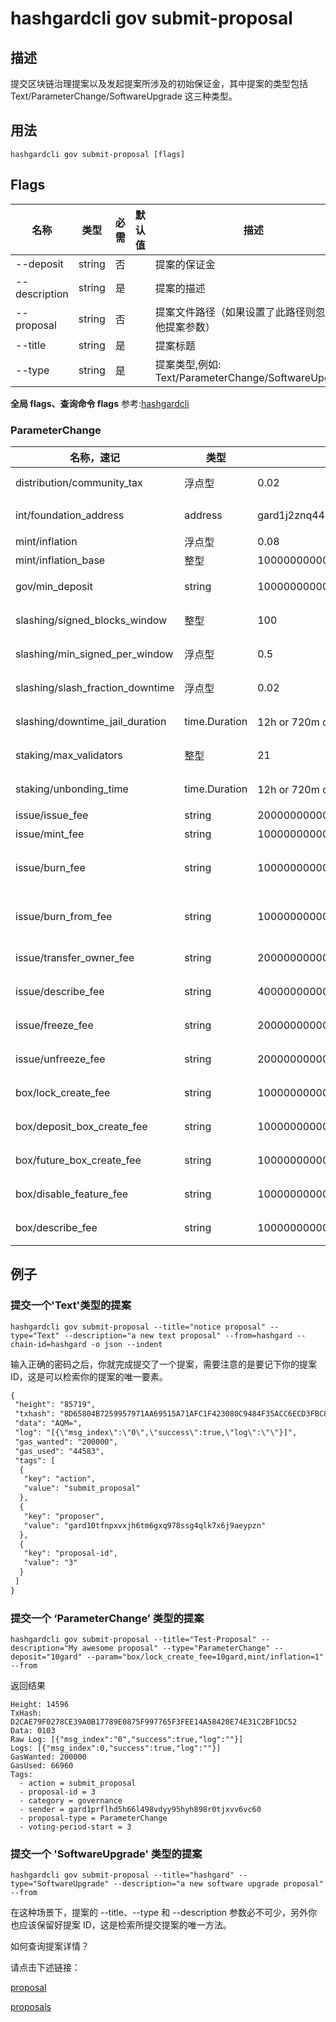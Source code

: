 # hashgardcli gov submit-proposal

## 描述

提交区块链治理提案以及发起提案所涉及的初始保证金，其中提案的类型包括 Text/ParameterChange/SoftwareUpgrade 这三种类型。

## 用法

```shell
hashgardcli gov submit-proposal [flags]
```
## Flags

| 名称        | 类型                | 必需                 | 默认值                      | 描述               |
| ---------------- | -------------------------- | ----------------- | -------------- | ------------- |
| --deposit        | string | 否 || 提案的保证金                                                                 |
| --description    | string | 是 || 提案的描述                             |
| --proposal | string | 否 || 提案文件路径（如果设置了此路径则忽略其他提案参数）         |
| --title          | string | 是 || 提案标题                                                           |
| --type           | string | 是 || 提案类型,例如: Text/ParameterChange/SoftwareUpgrade               |


**全局 flags、查询命令 flags** 参考:[hashgardcli](../README.md)

### ParameterChange

| 名称，速记      | 类型          | 默认值              | 描述|
| ---------- | ------------- |---------------------- | ------- |
| distribution/community_tax       | 浮点型  | 0.02 | community 抽成的税率   |
| int/foundation_address  | address       | gard1j2znq44kdk2t8kxznlppl0x0j940y62yadeua8 | 用于扣款的基金会地址   |
| mint/inflation                   | 浮点型        | 0.08                                        | 年通胀率               |
| mint/inflation_base              | 整型          | 100000000000000000000000000000              | 通胀基数               |
| gov/min_deposit                  | string        | 100000000000000000000agard                  | 提案的最低存款         |
| slashing/signed_blocks_window    | 整型          | 100                                         | 掉线处罚的监测窗口     |
| slashing/min_signed_per_window   | 浮点型        | 0.5                                         | 窗口的签名率           |
| slashing/slash_fraction_downtime | 浮点型        | 0.02                                        | 掉线的罚金率           |
| slashing/downtime_jail_duration  | time.Duration | 12h or 720m or 3600s (支持单位 h,m,s)       | 掉线监禁时长           |
| staking/max_validators           | 整型          | 21                                          | 活跃验证人数量         |
| staking/unbonding_time           | time.Duration | 12h or 720m or 3600s (支持单位 h,m,s)       | 股权解绑时间           |
| issue/issue_fee                  | string        | 20000000000000000000000agard                | 发行的费用             |
| issue/mint_fee                   | string        | 10000000000000000000000agard                | 增发的费用             |
| issue/burn_fee                   | string        | 10000000000000000000000agard                | 销毁自身持有代币的费用 |
| issue/burn_from_fee              | string        | 10000000000000000000000agard                | owner 消毁持有者的费用 |
| issue/transfer_owner_fee         | string        | 20000000000000000000000agard                | 转移 owner 权限的费用  |
| issue/describe_fee               | string        | 4000000000000000000000agard                 | 修改描述的费用         |
| issue/freeze_fee                 | string        | 20000000000000000000000agard                | 冻结账户地址的费用     |
| issue/unfreeze_fee               | string        | 20000000000000000000000agard                | 解冻地址的费用         |
| box/lock_create_fee              | string        | 1000000000000000000000agard                 | 创建锁仓的费用         |
| box/deposit_box_create_fee       | string        | 10000000000000000000000agard                | 创建存款的费用         |
| box/future_box_create_fee        | string        | 10000000000000000000000agard                | 创建远期支付的费用     |
| box/disable_feature_fee          | string        | 10000000000000000000000agard                | 禁用特性的费用         |
| box/describe_fee                 | string        | 10000000000000000000000agard                | 修改描述的费用         |



## 例子

### 提交一个'Text'类型的提案

```shell
hashgardcli gov submit-proposal --title="notice proposal" --type="Text" --description="a new text proposal" --from=hashgard --chain-id=hashgard -o json --indent
```

输入正确的密码之后，你就完成提交了一个提案，需要注意的是要记下你的提案 ID，这是可以检索你的提案的唯一要素。

```txt
{
 "height": "85719",
 "txhash": "8D65804B7259957971AA69515A71AFC1F423080C9484F35ACC6ECD3FBC8EDDDD",
 "data": "AQM=",
 "log": "[{\"msg_index\":\"0\",\"success\":true,\"log\":\"\"}]",
 "gas_wanted": "200000",
 "gas_used": "44583",
 "tags": [
  {
   "key": "action",
   "value": "submit_proposal"
  },
  {
   "key": "proposer",
   "value": "gard10tfnpxvxjh6tm6gxq978ssg4qlk7x6j9aeypzn"
  },
  {
   "key": "proposal-id",
   "value": "3"
  }
 ]
}
```


### 提交一个 ‘ParameterChange’ 类型的提案
```shell
hashgardcli gov submit-proposal --title="Test-Proposal" --description="My awesome proposal" --type="ParameterChange" --deposit="10gard" --param="box/lock_create_fee=10gard,mint/inflation=1" --from
```
返回结果
```text
Height: 14596
TxHash: D2CAE79F0278CE39A0B17789E0875F997765F3FEE14A58420E74E31C2BF1DC52
Data: 0103
Raw Log: [{"msg_index":"0","success":true,"log":""}]
Logs: [{"msg_index":0,"success":true,"log":""}]
GasWanted: 200000
GasUsed: 66960
Tags:
  - action = submit_proposal
  - proposal-id = 3
  - category = governance
  - sender = gard1prflhd5h66l498vdyy95hyh898r0tjxvv6vc60
  - proposal-type = ParameterChange
  - voting-period-start = 3

```
### 提交一个 'SoftwareUpgrade' 类型的提案


```shell
hashgardcli gov submit-proposal --title="hashgard" --type="SoftwareUpgrade" --description="a new software upgrade proposal" --from
```

在这种场景下，提案的 --title、--type 和 --description 参数必不可少，另外你也应该保留好提案 ID，这是检索所提交提案的唯一方法。


如何查询提案详情？

请点击下述链接：

[proposal](proposal.md)

[proposals](proposal.md)
